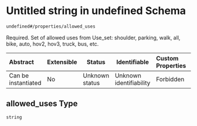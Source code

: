 # Untitled string in undefined Schema

```txt
undefined#/properties/allowed_uses
```

Required. Set of allowed uses from Use_set: shoulder, parking, walk, all, bike, auto, hov2, hov3, truck, bus, etc.


| Abstract            | Extensible | Status         | Identifiable            | Custom Properties | Additional Properties | Access Restrictions | Defined In                                                              |
| :------------------ | ---------- | -------------- | ----------------------- | :---------------- | --------------------- | ------------------- | ----------------------------------------------------------------------- |
| Can be instantiated | No         | Unknown status | Unknown identifiability | Forbidden         | Allowed               | none                | [lane.schema.json\*](../../out/lane.schema.json "open original schema") |

## allowed_uses Type

`string`
